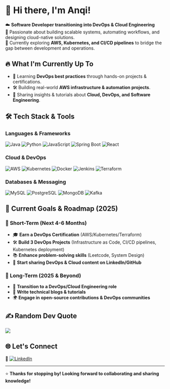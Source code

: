 # 👋 Hi there, I'm Anqi!

☁️ **Software Developer transitioning into DevOps & Cloud Engineering**  
🔧 Passionate about building scalable systems, automating workflows, and designing cloud-native solutions.  
📍 Currently exploring **AWS, Kubernetes, and CI/CD pipelines** to bridge the gap between development and operations.  


## 🔥 **What I'm Currently Up To**
- 🌱 Learning **DevOps best practices** through hands-on projects & certifications.
- 🛠️ Building real-world **AWS infrastructure & automation projects**.
- 📝 Sharing insights & tutorials about **Cloud, DevOps, and Software Engineering**.


## 🛠️ **Tech Stack & Tools**
### **Languages & Frameworks**  
![Java](https://img.shields.io/badge/Java-ED8B00?style=flat&logo=java&logoColor=white)
![Python](https://img.shields.io/badge/Python-3776AB?style=flat&logo=python&logoColor=white)
![JavaScript](https://img.shields.io/badge/JavaScript-F7DF1E?style=flat&logo=javascript&logoColor=black)
![Spring Boot](https://img.shields.io/badge/Spring%20Boot-6DB33F?style=flat&logo=spring-boot&logoColor=white)
![React](https://img.shields.io/badge/React-61DAFB?style=flat&logo=react&logoColor=black)

### **Cloud & DevOps**  
![AWS](https://img.shields.io/badge/AWS-232F3E?style=flat&logo=amazonwebservices&logoColor=white) 
![Kubernetes](https://img.shields.io/badge/Kubernetes-326CE5?style=flat&logo=kubernetes&logoColor=white) 
![Docker](https://img.shields.io/badge/Docker-2496ED?style=flat&logo=docker&logoColor=white) 
![Jenkins](https://img.shields.io/badge/Jenkins-D24939?style=flat&logo=jenkins&logoColor=white) 
![Terraform](https://img.shields.io/badge/Terraform-623CE4?style=flat&logo=terraform&logoColor=white) 

### **Databases & Messaging**  
![MySQL](https://img.shields.io/badge/MySQL-4479A1?style=flat&logo=mysql&logoColor=white) 
![PostgreSQL](https://img.shields.io/badge/PostgreSQL-316192?style=flat&logo=postgresql&logoColor=white) 
![MongoDB](https://img.shields.io/badge/MongoDB-47A248?style=flat&logo=mongodb&logoColor=white) 
![Kafka](https://img.shields.io/badge/Apache%20Kafka-231F20?style=flat&logo=apache-kafka&logoColor=white) 


## 🚀 **Current Goals & Roadmap (2025)**
### **🔹 Short-Term (Next 4-6 Months)**
- 🎓 **Earn a DevOps Certification** (AWS/Kubernetes/Terraform)  
- 🛠️ **Build 3 DevOps Projects** (Infrastructure as Code, CI/CD pipelines, Kubernetes deployment)  
- 📚 **Enhance problem-solving skills** (Leetcode, System Design)  
- 🎥 **Start sharing DevOps & Cloud content on LinkedIn/GitHub**

### **🔹 Long-Term (2025 & Beyond)**
- 💼 **Transition to a DevOps/Cloud Engineering role**  
- 📖 **Write technical blogs & tutorials**  
- 🌍 **Engage in open-source contributions & DevOps communities**

<!---  # 📊 GitHub Stats:
![](https://github-readme-stats.vercel.app/api?username=onlyanqi&theme=nord&hide_border=true&include_all_commits=false&count_private=false)<br/>
![](https://github-readme-streak-stats.herokuapp.com/?user=onlyanqi&theme=nord&hide_border=true)<br/>
![](https://github-readme-stats.vercel.app/api/top-langs/?username=onlyanqi&theme=nord&hide_border=true&include_all_commits=false&count_private=false&layout=compact) --->

## ✍️ Random Dev Quote
![](https://quotes-github-readme.vercel.app/api?type=horizontal&theme=radical)

<!--- 
## 📂 **Featured Projects**
🔹 [📌 Project 1: AWS Infrastructure Automation](#)  
🔹 [📌 Project 2: CI/CD Pipeline with Jenkins & Kubernetes](#)  
🔹 [📌 Project 3: Event-Driven Microservices with Kafka](#)  
*(More coming soon... 🚧)*  --->



## 🌐 **Let's Connect**
💼 [![LinkedIn](https://img.shields.io/badge/LinkedIn-%230077B5.svg?logo=linkedin&logoColor=white)](https://linkedin.com/in/anqichen27) 

---

⭐ **Thanks for stopping by! Looking forward to collaborating and sharing knowledge!** 
